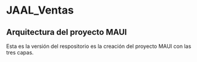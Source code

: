 # JAAL_Ventas
## Arquitectura del proyecto MAUI
Esta es la versión del respositorio es la creación del proyecto MAUI con las tres capas.

